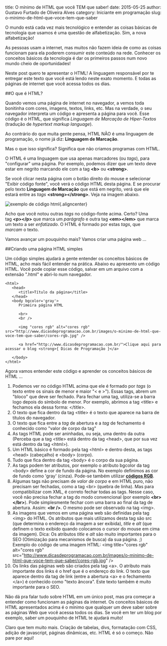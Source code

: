 title: O mínimo de HTML que você TEM que saber!
date: 2015-05-25
author: Gustavo Furtado de Oliveira Alves
category: Iniciante em programação
slug: o-minimo-de-html-que-voce-tem-que-saber

O mundo está cada vez mais tecnológico e entender as coisas básicas de
tecnologia que usamos é uma questão de alfabetização. Sim, a nova
alfabetização!

As pessoas usam a internet, mas muitos não fazem ideia de como as coisas
funcionam para ela poderem consumir este conteúdo na rede. Conhecer os
conceitos básicos da tecnologia é dar os primeiros passos num novo mundo
cheio de oportunidades!

Neste post quero te apresentar o HTML! A linguagem responsável por te
entregar este texto que você está lendo neste exato momento. E todas as
páginas de internet que você acessa todos os dias.

##O que é HTML?

Quando vemos uma página de internet no navegador, a vemos toda bonitinha
com cores, imagens, textos, links, etc. Mas na verdade, o seu navegador
interpreta um código e apresenta a página para você. Esse código é o
HTML, que significa *Linguagem de Marcação de Hiper-Textos* (tradução de
*hypertext markup language*).

Ao contrário do que muita gente pensa, HTML NÃO é uma linguagem de
programação, o nome já diz: **Linguagem de Marcação**.

Mas o que isso significa? Significa que não criamos programas com HTML.

O HTML é uma linguagem que usa apenas marcadores (ou *tags*), para
"configurar" uma página. Por exemplo, podemos dizer que um texto deve
estar em negrito marcando ele com a tag **&lt;b&gt;**
ou **&lt;strong&gt;**.

Se você clicar nesta página com o botão direito do mouse e selecionar
"Exibir código fonte", você verá o código HTML desta página. E se
procurar pelo texto **Linguagem de Marcação** que está em negrito, verá
que ele estará entre as *tags* **&lt;strong&gt;&lt;/strong&gt;**. Veja
na imagem abaixo.

![exemplo de código
html](/images/o-minimo-de-html-que-voce-tem-que-saber/strong.png){.aligncenter}

Acho que você notou outras *tags* no código-fonte acima. Certo? Uma
tag **&lt;p&gt;&lt;/p&gt;** que marca um *parágrafo* e outra
tag **&lt;em&gt;&lt;/em&gt;** que marca um texto a ser *enfatizado*. O
HTML é formado por estas *tags*, que *marcam* o texto.

Vamos avançar um pouquinho mais? Vamos criar uma página web ...

##Criando uma página HTML simples

Um código simples ajudará a gente entender os conceitos básicos de HTML,
acho mais fácil entender na prática. Abaixo eu apresento um código HTML.
Você pode copiar esse código, salvar em um arquivo com a extensão
".html" e abri-lo num navegador.

```
<html>
   <head>
      <title>Título da página</title>
   </head>
   <body bgcolor='gray'>
      Primeira página HTML

      <br>
      <br />

      <img "cores rgb" alt="cores rgb" src="http://www.dicasdeprogramacao.com.br/images/o-minimo-de-html-que-voce-tem-que-saber/cores-rgb.jpg" />

      <a href="http://www.dicasdeprogramacao.com.br/">Clique aqui para acessar o blog <strong>{ Dicas de Programação }</a>

   </body>
</html>
```

Agora vamos entender este código e aprender os conceitos básicos de HTML
...

1.  Podemos ver no código HTML acima que ele é formado por *tags* (o
    texto entre os sinais de menor e maior "&lt; e &gt;"). Essas tags,
    abrem um "bloco" que deve ser fechado. Para fechar uma tag,
    utiliza-se a barra logo depois do símbolo de menor. Por exemplo,
    abrimos a tag &lt;title&gt; e fechamos ela dessa
    forma: &lt;/title&gt;.
2.  O texto que fica dentro da tag &lt;title&gt; é o texto que aparece
    na barra de títulos do navegador.
3.  O texto que fica entre a *tag* de abertura e a *tag* de fechamento é
    conhecido como "valor de corpo da tag"
4.  As tags HTML pode ser aninhadas, ou seja, uma dentro da outra
    (Perceba que a tag &lt;title&gt; está dentro da tag &lt;head&gt;,
    que por sua vez está dentro da tag &lt;html&gt;).
5.  Um HTML básico é formado pela tag &lt;html&gt; e dentro desta, as
    tags &lt;head&gt; (cabeçalho) e &lt;body&gt; (corpo).
6.  Tudo que fica dentro da tag &lt;body&gt; é o corpo da sua página.
7.  As tags podem ter atributos, por exemplo o atributo bgcolor da tag
    &lt;body&gt; define a cor de fundo da página. No exemplo definimos
    as cor de fundo como 'gray' (cinza). Pode-se também utilizar
    **[códigos
    RGB](http://www.dicasdeprogramacao.com.br/entenda-como-funcionam-os-codigos-de-cores-rgb/)**.
8.  Algumas tags não precisam de *valor de corpo* e em HTML puro, não
    precisam ser fechadas, como a tag &lt;br&gt; (quebra de linha). Mas
    para compatibilizar com XML, é correto fechar todas as tags. Nesse
    caso, você não precisa fechar a tag do modo convencional (por
    exemplo **&lt;br&gt;&lt;/br&gt;**). Pode simplesmente fechar com uma
    barra ao final da tag de abertura. Assim: **&lt;br /&gt;**. O mesmo
    pode ser observado na tag &lt;img&gt;.
9.  As imagens que vemos em uma página web são definidas pela tag
    &lt;img&gt; do HTML. Os atributos que mais utilizamos desta tag são
    src (que determina o endereço da imagem a ser exibida), *title* e
    *alt* (que definem o texto exibido quando colocamos o cursor do
    mouse em cima da imagem). Dica: Os atributos *title* e *alt* são
    muito importantes para o SEO (Otimização para mecanismos de busca)
    da sua página. ;)\
    Exemplo do código de uma imagem HTML: &lt;img title="cores rgb"
    alt="cores rgb"
    src="<http://www.dicasdeprogramacao.com.br/images/o-minimo-de-html-que-voce-tem-que-saber/cores-rgb.jpg>" /&gt;
10. Os links das páginas web são criados pela tag &lt;a&gt;. O atributo
    mais importante dos links é o href que é o endereço do link. O texto
    que aparece dentro da tag de link (entre a abertura &lt;a&gt; e o
    fechamento &lt;/a&gt;) é conhecido como "texto âncora". Este texto
    também é muito importante para o SEO.

Não dá pra falar tudo sobre HTML em um único post, mas pra começar a
entender como funcionam as páginas da internet. Os conceitos básicos de
HTML apresentados acima é o mínimo que qualquer um deve saber sobre as
páginas Web que você acessa todos os dias. Se você em ter um blog por
exemplo, saber um pouquinho de HTML te ajudará muito!

Claro que tem muito mais. Criação de tabelas, divs, formatação com CSS,
adição de javascript, páginas dinâmicas, etc. HTML é só o começo. Não
pare por aqui!
